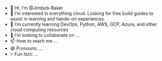 - 👋 Hi, I’m @Jimbob-Baker
- 👀 I’m interested in everything cloud. Looking for free build guides to assist in learning and hands-on experiences.
- 🌱 I’m currently learning DevOps, Python, AWS, GCP, Azure, and other cloud computing resources
- 💞️ I’m looking to collaborate on ...
- 📫 How to reach me ...
- 😄 Pronouns: ...
- ⚡ Fun fact: ...

<!---
Jimbob-Baker/Jimbob-Baker is a ✨ special ✨ repository because its `README.md` (this file) appears on your GitHub profile.
You can click the Preview link to take a look at your changes.
--->
